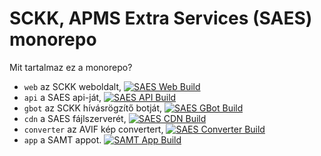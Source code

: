 # SCKK, APMS Extra Services (SAES) monorepo

Mit tartalmaz ez a monorepo?

- `web` az SCKK weboldalt, [![SAES Web Build](https://github.com/SCKK-APMS-Dev/SAES/actions/workflows/build-web.yml/badge.svg)](https://github.com/SCKK-APMS-Dev/SAES/actions/workflows/build-web.yml)
- `api` a SAES api-ját, [![SAES API Build](https://github.com/SCKK-APMS-Dev/SAES/actions/workflows/build-api.yml/badge.svg)](https://github.com/SCKK-APMS-Dev/SAES/actions/workflows/build-api.yml)
- `gbot` az SCKK hívásrögzítő botját, [![SAES GBot Build](https://github.com/SCKK-APMS-Dev/SAES/actions/workflows/build-gbot.yml/badge.svg)](https://github.com/SCKK-APMS-Dev/SAES/actions/workflows/build-gbot.yml)
- `cdn` a SAES fájlszerverét, [![SAES CDN Build](https://github.com/SCKK-APMS-Dev/SAES/actions/workflows/build-cdn.yml/badge.svg)](https://github.com/SCKK-APMS-Dev/SAES/actions/workflows/build-cdn.yml)
- `converter` az AVIF kép convertert, [![SAES Converter Build](https://github.com/SCKK-APMS-Dev/SAES/actions/workflows/build-converter.yml/badge.svg)](https://github.com/SCKK-APMS-Dev/SAES/actions/workflows/build-converter.yml)
- `app` a SAMT appot. [![SAMT App Build](https://github.com/SCKK-APMS-Dev/SAES/actions/workflows/build-app.yml/badge.svg)](https://github.com/SCKK-APMS-Dev/SAES/actions/workflows/build-app.yml)